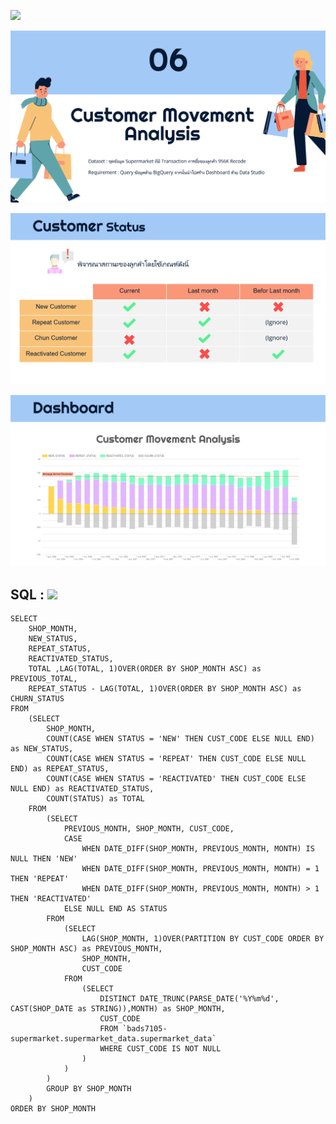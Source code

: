 ![](images/github-small.PNG)

![This is an image](Images/06-1.PNG)

![This is an image](Images/06-2.PNG)

![This is an image](Images/06-3.PNG)

## SQL : [![](https://img.shields.io/badge/Google_Cloud-4285F4?style=for-the-badge&logo=google-cloud&logoColor=white)](https://console.cloud.google.com/bigquery?authuser=1&project=bads7105-supermarket&ws=!1m4!1m3!8m2!1s820652359070!2s1eda7f3c5b404e6e97147f163ca9af0d)

```
SELECT 	
	SHOP_MONTH, 
	NEW_STATUS, 
	REPEAT_STATUS, 
	REACTIVATED_STATUS,  
	TOTAL ,LAG(TOTAL, 1)OVER(ORDER BY SHOP_MONTH ASC) as PREVIOUS_TOTAL, 
	REPEAT_STATUS - LAG(TOTAL, 1)OVER(ORDER BY SHOP_MONTH ASC) as CHURN_STATUS
FROM
	(SELECT 
		SHOP_MONTH, 
		COUNT(CASE WHEN STATUS = 'NEW' THEN CUST_CODE ELSE NULL END) as NEW_STATUS, 
		COUNT(CASE WHEN STATUS = 'REPEAT' THEN CUST_CODE ELSE NULL END) as REPEAT_STATUS,
		COUNT(CASE WHEN STATUS = 'REACTIVATED' THEN CUST_CODE ELSE NULL END) as REACTIVATED_STATUS,
		COUNT(STATUS) as TOTAL
	FROM
		(SELECT 
            PREVIOUS_MONTH, SHOP_MONTH, CUST_CODE, 
            CASE
                WHEN DATE_DIFF(SHOP_MONTH, PREVIOUS_MONTH, MONTH) IS NULL THEN 'NEW'
                WHEN DATE_DIFF(SHOP_MONTH, PREVIOUS_MONTH, MONTH) = 1 THEN 'REPEAT'
                WHEN DATE_DIFF(SHOP_MONTH, PREVIOUS_MONTH, MONTH) > 1 THEN 'REACTIVATED'
            ELSE NULL END AS STATUS
        FROM
			(SELECT 
  				LAG(SHOP_MONTH, 1)OVER(PARTITION BY CUST_CODE ORDER BY SHOP_MONTH ASC) as PREVIOUS_MONTH, 
  				SHOP_MONTH, 
  				CUST_CODE
  			FROM
				(SELECT  
					DISTINCT DATE_TRUNC(PARSE_DATE('%Y%m%d', CAST(SHOP_DATE as STRING)),MONTH) as SHOP_MONTH,
					CUST_CODE
					FROM `bads7105-supermarket.supermarket_data.supermarket_data` 
					WHERE CUST_CODE IS NOT NULL
				)
			)
		)
		GROUP BY SHOP_MONTH
	)
ORDER BY SHOP_MONTH
```
